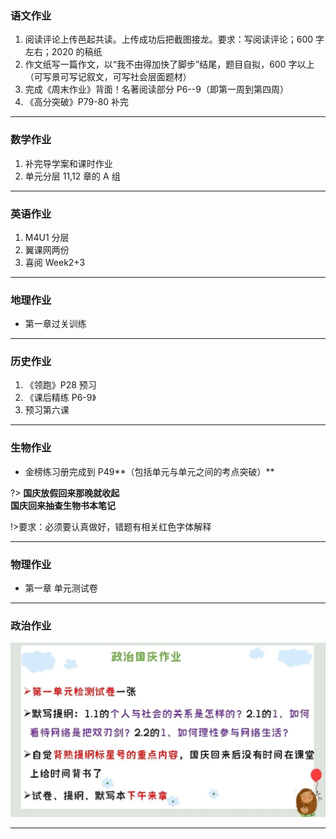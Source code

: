 ﻿### 语文作业

1. 阅读评论上传邑起共读。上传成功后把截图接龙。要求：写阅读评论；600 字左右；2020 的稿纸
2. 作文纸写一篇作文，以“我不由得加快了脚步”结尾，题目自拟，600 字以上（可写景可写记叙文，可写社会层面题材）
3. 完成《周末作业》背面！名著阅读部分 P6--9（即第一周到第四周）
4. 《高分突破》P79-80 补完

---

### 数学作业

1. 补完导学案和课时作业
2. 单元分层 11,12 章的 A 组

---

### 英语作业

1. M4U1 分层
2. 翼课网两份
3. 喜阅 Week2+3

---

### 地理作业

- 第一章过关训练

---

### 历史作业

1. 《领跑》P28 预习
2. 《课后精练 P6-9》
3. 预习第六课

---

### 生物作业

- 金榜练习册完成到 P49**（包括单元与单元之间的考点突破）**

?> **国庆放假回来那晚就收起**  
**国庆回来抽查生物书本笔记**

!>要求：必须要认真做好，错题有相关红色字体解释

---

### 物理作业

- 第一章 单元测试卷

---

### 政治作业

![hw](./_images/5p.webp)

---
